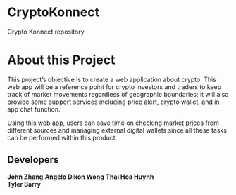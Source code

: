 # CryptoKonnect
Crypto Konnect repository

# About this Project
This project’s objective is to create a web application about crypto. This web app will be a reference point for crypto investors and traders to keep track of market movements regardless of geographic boundaries; it will also provide some support services including price alert, crypto wallet, and in-app chat function. 

Using this web app, users can save time on checking market prices from different sources and managing external digital wallets since all these tasks can be performed within this product.

## Developers
 **John Zhang**
 **Angelo Dikon Wong**
 **Thai Hoa Huynh**          
 **Tyler Barry**     

 
 
